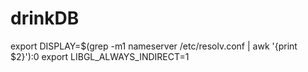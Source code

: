 # drinkDB


export DISPLAY=$(grep -m1 nameserver /etc/resolv.conf | awk '{print $2}'):0
export LIBGL_ALWAYS_INDIRECT=1